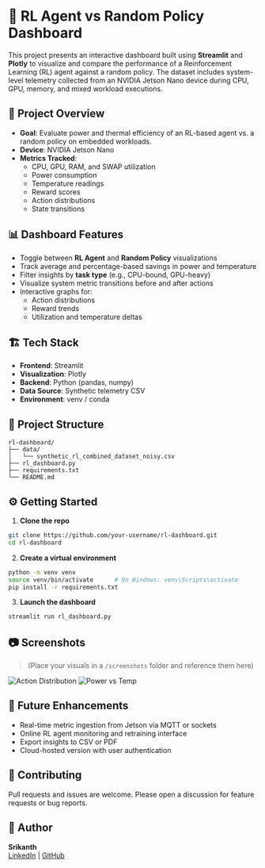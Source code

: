 
# 🧠 RL Agent vs Random Policy Dashboard

This project presents an interactive dashboard built using **Streamlit** and **Plotly** to visualize and compare the performance of a Reinforcement Learning (RL) agent against a random policy. The dataset includes system-level telemetry collected from an NVIDIA Jetson Nano device during CPU, GPU, memory, and mixed workload executions.

## 📌 Project Overview

- **Goal**: Evaluate power and thermal efficiency of an RL-based agent vs. a random policy on embedded workloads.
- **Device**: NVIDIA Jetson Nano
- **Metrics Tracked**:
  - CPU, GPU, RAM, and SWAP utilization
  - Power consumption
  - Temperature readings
  - Reward scores
  - Action distributions
  - State transitions

## 📊 Dashboard Features

- Toggle between **RL Agent** and **Random Policy** visualizations
- Track average and percentage-based savings in power and temperature
- Filter insights by **task type** (e.g., CPU-bound, GPU-heavy)
- Visualize system metric transitions before and after actions
- Interactive graphs for:
  - Action distributions
  - Reward trends
  - Utilization and temperature deltas

## 🏗️ Tech Stack

- **Frontend**: Streamlit
- **Visualization**: Plotly
- **Backend**: Python (pandas, numpy)
- **Data Source**: Synthetic telemetry CSV
- **Environment**: venv / conda

## 📁 Project Structure

```
rl-dashboard/
├── data/
│   └── synthetic_rl_combined_dataset_noisy.csv
├── rl_dashboard.py
├── requirements.txt
└── README.md
```

## ⚙️ Getting Started

1. **Clone the repo**

```bash
git clone https://github.com/your-username/rl-dashboard.git
cd rl-dashboard
```

2. **Create a virtual environment**

```bash
python -m venv venv
source venv/bin/activate      # On Windows: venv\Scripts\activate
pip install -r requirements.txt
```

3. **Launch the dashboard**

```bash
streamlit run rl_dashboard.py
```

## 📷 Screenshots

> (Place your visuals in a `/screenshots` folder and reference them here)

![Action Distribution](./screenshots/action_distribution.png)
![Power vs Temp](./screenshots/power_temp_savings.png)

## 🚀 Future Enhancements

- Real-time metric ingestion from Jetson via MQTT or sockets
- Online RL agent monitoring and retraining interface
- Export insights to CSV or PDF
- Cloud-hosted version with user authentication

## 🤝 Contributing

Pull requests and issues are welcome. Please open a discussion for feature requests or bug reports.

## 👤 Author

**Srikanth**  
[LinkedIn](https://www.linkedin.com/in/your-profile) | [GitHub](https://github.com/your-username)
